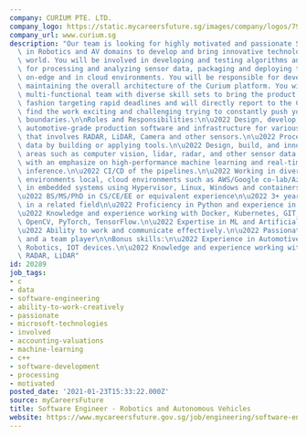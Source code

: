 ```yaml
---
company: CURIUM PTE. LTD.
company_logo: https://static.mycareersfuture.sg/images/company/logos/79ae6fc050d1515b6117f798a6db8e95/curium.jpg
company_url: www.curium.sg
description: "Our team is looking for highly motivated and passionate Software engineers\
  \ in Robotics and AV domains to develop and bring innovative technologies to the\
  \ world. You will be involved in developing and testing algorithms and software\
  \ for processing and analyzing sensor data, packaging and deploying them to both\
  \ on-edge and in cloud environments. You will be responsible for developing and\
  \ maintaining the overall architecture of the Curium platform. You will work with\
  \ multi-functional team with diverse skill sets to bring the product in an agile\
  \ fashion targeting rapid deadlines and will directly report to the CTO. You'll\
  \ find the work exciting and challenging trying to constantly push you beyond your\
  \ boundaries.\n\nRoles and Responsibilities:\n\u2022 Design, develop, test and deploy\
  \ automotive-grade production software and infrastructure for various driving platform\
  \ that involves RADAR, LiDAR, Camera and other sensors.\n\u2022 Processing sensor\
  \ data by building or applying tools.\n\u2022 Design, build, and innovate in various\
  \ areas such as computer vision, lidar, radar, and other sensor data processing\
  \ with an emphasize on high-performance machine learning and real-time/near-real-time\
  \ inference.\n\u2022 CI/CD of the pipelines.\n\u2022 Working in diverse compute\
  \ environments local, cloud environments such as AWS/Google co-lab/Azure and also\
  \ in embedded systems using Hypervisor, Linux, Windows and containers.\n\nRequirements:\n\
  \u2022 BS/MS/PhD in CS/CE/EE or equivalent experience\n\u2022 3+ years of experience\
  \ in a related field\n\u2022 Proficiency in Python and experience in C/C++ programming\n\
  \u2022 Knowledge and experience working with Docker, Kubernetes, GIT, ROS, ROS2,\
  \ OpenCV, PyTorch, TensorFlow.\n\u2022 Expertise in ML and Artificial Intelligence.\n\
  \u2022 Ability to work and communicate effectively.\n\u2022 Passionate, hard-working\
  \ and a team player\n\nBonus skills:\n\u2022 Experience in Automotive Industry/Research,\
  \ Robotics, IOT devices.\n\u2022 Knowledge and experience working with the CAN protocol,\
  \ RADAR, LiDAR"
id: 20289
job_tags:
- c
- data
- software-engineering
- ability-to-work-creatively
- passionate
- microsoft-technologies
- involved
- accounting-valuations
- machine-learning
- c++
- software-development
- processing
- motivated
posted_date: '2021-01-23T15:33:22.000Z'
source: myCareersFuture
title: Software Engineer - Robotics and Autonomous Vehicles
website: https://www.mycareersfuture.gov.sg/job/engineering/software-engineer-robotics-autonomous-vehicles-curium-f8590a99497ef361e9836ec79cf9c3b8
---
```


